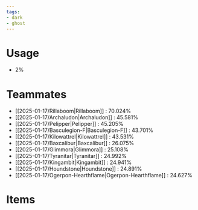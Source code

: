 ```yaml
---
tags:
- dark
- ghost
---
```

# Usage
- 2%
# Teammates
- [[2025-01-17/Rillaboom|Rillaboom]] : 70.024%
- [[2025-01-17/Archaludon|Archaludon]] : 45.581%
- [[2025-01-17/Pelipper|Pelipper]] : 45.205%
- [[2025-01-17/Basculegion-F|Basculegion-F]] : 43.701%
- [[2025-01-17/Kilowattrel|Kilowattrel]] : 43.531%
- [[2025-01-17/Baxcalibur|Baxcalibur]] : 26.075%
- [[2025-01-17/Glimmora|Glimmora]] : 25.108%
- [[2025-01-17/Tyranitar|Tyranitar]] : 24.992%
- [[2025-01-17/Kingambit|Kingambit]] : 24.941%
- [[2025-01-17/Houndstone|Houndstone]] : 24.891%
- [[2025-01-17/Ogerpon-Hearthflame|Ogerpon-Hearthflame]] : 24.627%
# Items